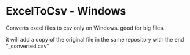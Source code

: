 # ExcelToCsv - Windows
Converts excel files to csv only on Windows. good for big files.

it will add a copy of the original file in the same repository with the end "_converted.csv"
